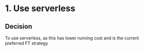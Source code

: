 # 1. Use serverless

## Decision

To use serverless, as this has lower running cost and is the current
preferred FT strategy
